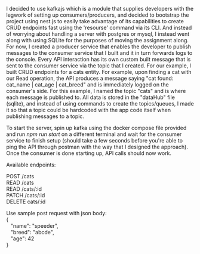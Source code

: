 I decided to use kafkajs which is a module that supplies developers with the legwork of setting up consumers/producers, and decided to bootstrap the project using nest.js to easily take advantage of its capabilities to create CRUD endpoints fast using the 'resourse' command via its CLI. And instead of worrying about handling a server with postgres or mysql, I instead went along with using SQLite for the purposes of moving the assignment along. For now, I created a producer service that enables the developer to publish messages to the consumer service that I built and it in turn forwards logs to the console. Every API interaction has its own custom built message that is sent to the consumer service via the topic that I created. For our example, I built CRUD endpoints for a cats entity. For example, upon finding a cat with our Read operation, the API produces a message saying "cat found: cat_name | cat_age | cat_breed" and is immediately logged on the consumer's side. For this example, I named the topic "cats" and is where each message is published to. All data is stored in the "dataHub" file (sqlite), and instead of using commands to create the topics/queues, I made it so that a topic could be hardcoded with the app code itself when publishing messages to a topic.

To start the server, spin up kafka using the docker compose file provided and run *npm run start* on a different terminal and wait for the consumer service to finish setup (should take a few seconds before you're able to ping the API through postman with the way that I designed the approach). Once the consumer is done starting up, API calls should now work.

Available endpoints:

POST /cats <br />
READ /cats <br />
READ /cats/:id <br />
PATCH /cats/:id <br />
DELETE cats/:id 

Use sample post request with json body: <br />
{ <br />
   &nbsp;&nbsp;   "name": "speeder", <br />
    &nbsp;&nbsp;  "breed": "abcde", <br />
    &nbsp;&nbsp;  "age": 42 <br />
}
